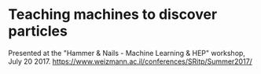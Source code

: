 # Teaching machines to discover particles

Presented at the "Hammer & Nails - Machine Learning & HEP" workshop, July 20 2017.
https://www.weizmann.ac.il/conferences/SRitp/Summer2017/
